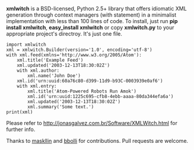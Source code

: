 **xmlwitch** is a BSD-licensed, Python 2.5+ library that offers idiomatic XML generation through context managers (with statement) in a minimalist implementation with less than 100 lines of code. To install, just run **pip install xmlwitch**, **easy_install xmlwitch** or copy **xmlwitch.py** to your appropriate project's directroy. It's just one file.

    import xmlwitch
    xml = xmlwitch.Builder(version='1.0', encoding='utf-8')
    with xml.feed(xmlns='http://www.w3.org/2005/Atom'):
        xml.title('Example Feed')
        xml.updated('2003-12-13T18:30:02Z')
        with xml.author:
            xml.name('John Doe')
        xml.id('urn:uuid:60a76c80-d399-11d9-b93C-0003939e0af6')
        with xml.entry:
            xml.title('Atom-Powered Robots Run Amok')
            xml.id('urn:uuid:1225c695-cfb8-4ebb-aaaa-80da344efa6a')
            xml.updated('2003-12-13T18:30:02Z')
            xml.summary('Some text.')
    print(xml)

Please refer to http://jonasgalvez.com.br/Software/XMLWitch.html for further info.

Thanks to [maskllin](http://github.com/masklinn/) and [bbolli](http://github.com/bbolli/) for contributions. Pull requests are welcome.
